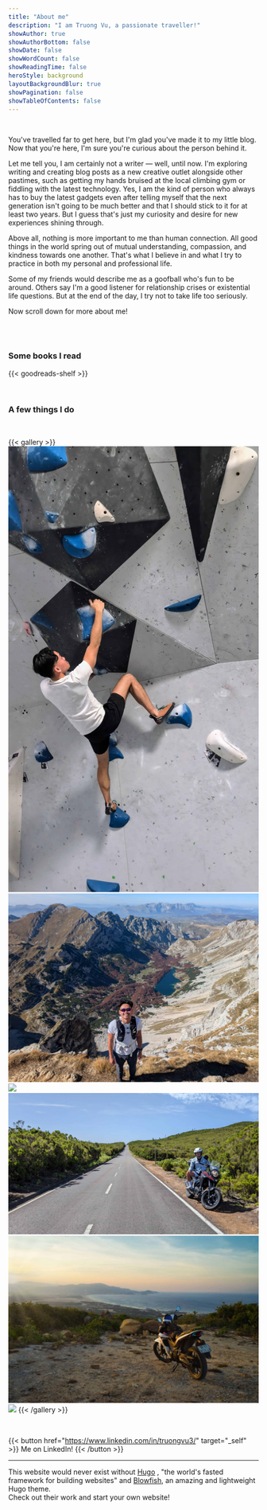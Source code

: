 ```yaml
---
title: "About me"
description: "I am Truong Vu, a passionate traveller!"
showAuthor: true
showAuthorBottom: false
showDate: false
showWordCount: false
showReadingTime: false
heroStyle: background
layoutBackgroundBlur: true
showPagination: false
showTableOfContents: false
---
```

<br> 

You've travelled far to get here, but I'm glad you've made it to my little blog. Now that you're here, I'm sure you're curious about the person behind it.

Let me tell you, I am certainly not a writer — well, until now. I'm exploring writing and creating blog posts as a new creative outlet alongside other pastimes, such as getting my hands bruised at the local climbing gym or fiddling with the latest technology. Yes, I am the kind of person who always has to buy the latest gadgets even after telling myself that the next generation isn't going to be much better and that I should stick to it for at least two years. But I guess that's just my curiosity and desire for new experiences shining through.

Above all, nothing is more important to me than human connection. All good things in the world spring out of mutual understanding, compassion, and kindness towards one another. That's what I believe in and what I try to practice in both my personal and professional life.

Some of my friends would describe me as a goofball who's fun to be around. Others say I'm a good listener for relationship crises or existential life questions. But at the end of the day, I try not to take life too seriously. 

Now scroll down for more about me!



<br>
<br>

### Some books I read 
{{< goodreads-shelf >}}


<br> 

### A few things I do 
<br> 


{{< gallery >}}
  <img src="gallery/01.jpg" class="grid-w33" />
  <img src="gallery/02.jpg" class="grid-w33" />
  <img src="gallery/03.jpg" class="grid-w33" />
  <img src="gallery/04.jpg" class="grid-w33" />
  <img src="gallery/05.jpg" class="grid-w33" />
  <img src="gallery/06.jpg" class="grid-w33" />
{{< /gallery >}}




<br> 


{{< button href="https://www.linkedin.com/in/truongvu3/" target="_self" >}}
Me on LinkedIn!
{{< /button >}}


---






This website would never exist without [Hugo](https://gohugo.io/)
, "the world's fasted framework for building websites" and [Blowfish](https://blowfish.page/), an amazing and lightweight Hugo theme. <br> Check out their work and start your own website!

<br> 
